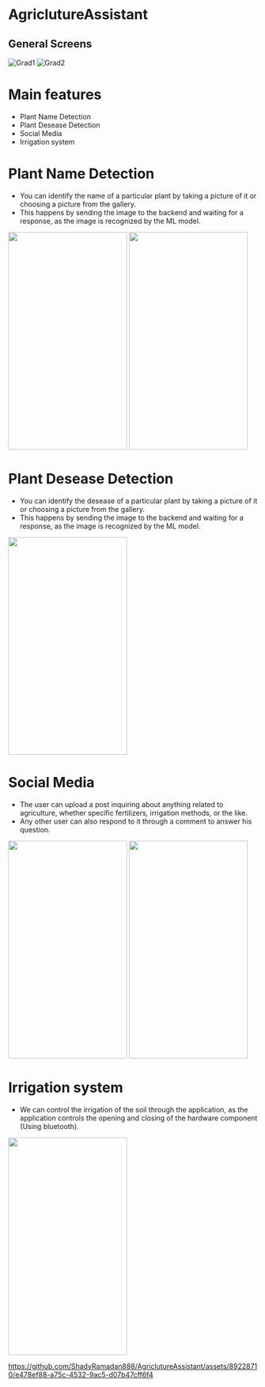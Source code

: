 # AgriclutureAssistant
## General Screens
![Grad1](https://github.com/ShadyRamadan888/AgriclutureAssistant/assets/89228710/8c243165-3043-4bb8-ae1c-806e878c8284)
![Grad2](https://github.com/ShadyRamadan888/AgriclutureAssistant/assets/89228710/a3fc4be0-c91f-48f6-aac9-92c530756581)
# Main features
- Plant Name Detection
- Plant Desease Detection
- Social Media
- Irrigation system
# Plant Name Detection
- You can identify the name of a particular plant by taking a picture of it or choosing a picture from the gallery.
- This happens by sending the image to the backend and waiting for a response, as the image is recognized by the ML model.
<img src="https://github.com/ShadyRamadan888/AgriclutureAssistant/assets/89228710/2ae8b976-e0b8-440d-b202-92271040459e" width="240" height="440" />
<img src="https://github.com/ShadyRamadan888/AgriclutureAssistant/assets/89228710/23077509-e476-4dd5-8649-3252e3c51bcd" width="240" height="440" />

# Plant Desease Detection
- You can identify the desease of a particular plant by taking a picture of it or choosing a picture from the gallery.
- This happens by sending the image to the backend and waiting for a response, as the image is recognized by the ML model.
<img src="https://github.com/ShadyRamadan888/AgriclutureAssistant/assets/89228710/c9049dd5-a546-4262-9a18-072b4d96484e" width="240" height="440" />

# Social Media
- The user can upload a post inquiring about anything related to agriculture, whether specific fertilizers, irrigation methods, or the like.
- Any other user can also respond to it through a comment to answer his question.
<img src="https://github.com/ShadyRamadan888/AgriclutureAssistant/assets/89228710/675d8641-104b-4b03-8ffe-623ba8bd6428" width="240" height="440" />
<img src="https://github.com/ShadyRamadan888/AgriclutureAssistant/assets/89228710/4ca50983-ab26-40ca-a5b7-93a6eade60d0" width="240" height="440" />

# Irrigation system
- We can control the irrigation of the soil through the application, as the application controls the opening and closing of the hardware component (Using bluetooth).
<img src="https://github.com/ShadyRamadan888/AgriclutureAssistant/assets/89228710/476ada84-0ff0-428d-a066-82147c337eec" width="240" height="440" />

https://github.com/ShadyRamadan888/AgriclutureAssistant/assets/89228710/e478ef88-a75c-4532-9ac5-d07b47cff6f4



